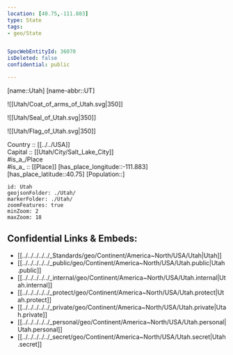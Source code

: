 ```yaml
---
location: [40.75,-111.883] 
type: State
tags:
- geo/State


SpocWebEntityId: 36070
isDeleted: false
confidential: public

---
```

[name::Utah] 
[name-abbr::UT] 

![[Utah/Coat_of_arms_of_Utah.svg|350]] 

![[Utah/Seal_of_Utah.svg|350]] 

![[Utah/Flag_of_Utah.svg|350]] 


Country :: [[../../USA]]  
Capital :: [[Utah/City/Salt_Lake_City]]  
#is_a_/Place  
#is_a_ :: [[Place]] 
[has_place_longitude::-111.883] 
[has_place_latitude::40.75] 
[Population::] 



```leaflet
id: Utah
geojsonFolder: ./Utah/
markerFolder: ./Utah/
zoomFeatures: true 
minZoom: 2 
maxZoom: 18
```


## Confidential Links & Embeds: 
- [[../../../../../_Standards/geo/Continent/America~North/USA/Utah|Utah]] 
- [[../../../../../_public/geo/Continent/America~North/USA/Utah.public|Utah.public]] 
- [[../../../../../_internal/geo/Continent/America~North/USA/Utah.internal|Utah.internal]] 
- [[../../../../../_protect/geo/Continent/America~North/USA/Utah.protect|Utah.protect]] 
- [[../../../../../_private/geo/Continent/America~North/USA/Utah.private|Utah.private]] 
- [[../../../../../_personal/geo/Continent/America~North/USA/Utah.personal|Utah.personal]] 
- [[../../../../../_secret/geo/Continent/America~North/USA/Utah.secret|Utah.secret]] 

